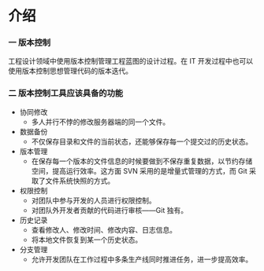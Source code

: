 # 介绍

### 一 版本控制

工程设计领域中使用版本控制管理工程蓝图的设计过程。在 IT 开发过程中也可以使用版本控制思想管理代码的版本迭代。

### 二 版本控制工具应该具备的功能

- 协同修改
  - 多人并行不悖的修改服务器端的同一个文件。
- 数据备份
  - 不仅保存目录和文件的当前状态，还能够保存每一个提交过的历史状态。
- 版本管理
  - 在保存每一个版本的文件信息的时候要做到不保存重复数据，以节约存储空间，提高运行效率。这方面 SVN 采用的是增量式管理的方式，而 Git 采取了文件系统快照的方式。
- 权限控制
  - 对团队中参与开发的人员进行权限控制。
  - 对团队外开发者贡献的代码进行审核——Git 独有。
- 历史记录
  - 查看修改人、修改时间、修改内容、日志信息。
  - 将本地文件恢复到某一个历史状态。
- 分支管理
  - 允许开发团队在工作过程中多条生产线同时推进任务，进一步提高效率。

